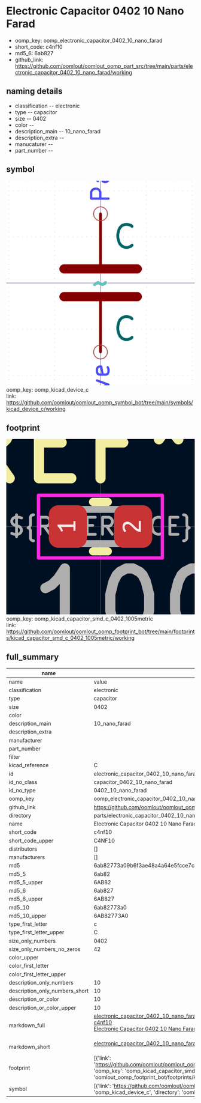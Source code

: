 # Electronic Capacitor 0402 10 Nano Farad

  
* oomp_key: oomp_electronic_capacitor_0402_10_nano_farad 
* short_code: c4nf10
* md5_6: 6ab827  
* github_link: https://github.com/oomlout/oomlout_oomp_part_src/tree/main/parts/electronic_capacitor_0402_10_nano_farad/working  
## naming details
* classification -- electronic
* type -- capacitor
* size -- 0402
* color -- 
* description_main -- 10_nano_farad
* description_extra -- 
* manucaturer -- 
* part_number -- 



## symbol

![](symbol/0/working/working_600.png)  
oomp_key: oomp_kicad_device_c  
link: https://github.com/oomlout/oomlout_oomp_symbol_bot/tree/main/symbols/kicad_device_c/working  

## footprint

![](footprint/0/working/working_600.png)  
oomp_key: oomp_kicad_capacitor_smd_c_0402_1005metric  
link: https://github.com/oomlout/oomlout_oomp_footprint_bot/tree/main/footprints/kicad_capacitor_smd_c_0402_1005metric/working  

## full_summary
| name | value | 
| --- | --- | 
| name | value | 
| classification | electronic | 
| type | capacitor | 
| size | 0402 | 
| color |  | 
| description_main | 10_nano_farad | 
| description_extra |  | 
| manufacturer |  | 
| part_number |  | 
| filter |  | 
| kicad_reference | C | 
| id | electronic_capacitor_0402_10_nano_farad | 
| id_no_class | capacitor_0402_10_nano_farad | 
| id_no_type | 0402_10_nano_farad | 
| oomp_key | oomp_electronic_capacitor_0402_10_nano_farad | 
| github_link | https://github.com/oomlout/oomlout_oomp_part_src/tree/main/parts/electronic_capacitor_0402_10_nano_farad/working | 
| directory | parts/electronic_capacitor_0402_10_nano_farad | 
| name | Electronic Capacitor 0402 10 Nano Farad | 
| short_code | c4nf10 | 
| short_code_upper | C4NF10 | 
| distributors | [] | 
| manufacturers | [] | 
| md5 | 6ab82773a09b6f3ae48a4a64e5fcce7c | 
| md5_5 | 6ab82 | 
| md5_5_upper | 6AB82 | 
| md5_6 | 6ab827 | 
| md5_6_upper | 6AB827 | 
| md5_10 | 6ab82773a0 | 
| md5_10_upper | 6AB82773A0 | 
| type_first_letter | c | 
| type_first_letter_upper | C | 
| size_only_numbers | 0402 | 
| size_only_numbers_no_zeros | 42 | 
| color_upper |  | 
| color_first_letter |  | 
| color_first_letter_upper |  | 
| description_only_numbers | 10 | 
| description_only_numbers_short | 10 | 
| description_or_color | 10 | 
| description_or_color_upper | 10 | 
| markdown_full | [electronic_capacitor_0402_10_nano_farad](https://github.com/oomlout/oomlout_oomp_part_src/tree/main/parts/electronic_capacitor_0402_10_nano_farad/working)<br>[c4nf10](https://github.com/oomlout/oomlout_oomp_part_src/tree/main/parts/electronic_capacitor_0402_10_nano_farad/working)<br>[Electronic Capacitor 0402 10 Nano Farad](https://github.com/oomlout/oomlout_oomp_part_src/tree/main/parts/electronic_capacitor_0402_10_nano_farad/working)<br><br> | 
| markdown_short | [electronic_capacitor_0402_10_nano_farad](https://github.com/oomlout/oomlout_oomp_part_src/tree/main/parts/electronic_capacitor_0402_10_nano_farad/working)<br><br> | 
| footprint | [{'link': 'https://github.com/oomlout/oomlout_oomp_footprint_bot/tree/main/foootprntss/kicad_capacitor_smd_c_0402_1005metric', 'oomp_key': 'oomp_kicad_capacitor_smd_c_0402_1005metric', 'directory': 'oomlout_oomp_footprint_bot/footprints/kicad_capacitor_smd_c_0402_1005metric//working/working.kicad_mod'}] | 
| symbol | [{'link': 'https://github.com/oomlout/oomlout_oomp_symbol_bot/tree/main/symbols/kicad_device_c', 'oomp_key': 'oomp_kicad_device_c', 'directory': 'oomlout_oomp_symbol_bot/symbols/kicad_device_c//working/working.kicad_sym'}] | 
